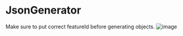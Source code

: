 # JsonGenerator
Make sure to put correct featureId before generating objects.
![image](https://github.com/user-attachments/assets/21a43e1c-3dea-4190-b87e-d426e915305d)
